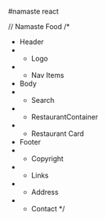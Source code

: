 #namaste react

// Namaste Food
/\*

- Header
- - Logo
- - Nav Items
- Body
- - Search
- - RestaurantContainer
- - Restaurant Card
- Footer
- - Copyright
- - Links
- - Address
- - Contact
    \*/
